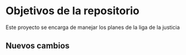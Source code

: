 # Objetivos de la repositorio

Este proyecto se encarga de manejar los planes de la liga de la justicia


## Nuevos cambios